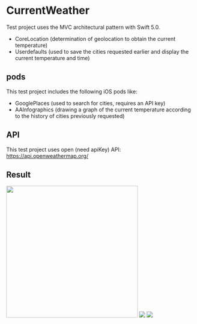 # CurrentWeather
Test project uses the MVС architectural pattern with Swift 5.0.
  - CoreLocation (determination of geolocation to obtain the current temperature)
  - Userdefaults (used to save the cities requested earlier and display the current temperature and time)
## pods
This test project includes the following iOS pods like:
  - GooglePlaces (used to search for cities, requires an API key)
  - AAInfographics (drawing a graph of the current temperature according to the history of cities previously requested)
## API
This test project uses open (need apiKey) API: https://api.openweathermap.org/

## Result

<img src="https://raw.githubusercontent.com/rusellkhx/Images/main/CurrencyWeatherForCity2.png" width = "350"/>
<img src="https://raw.githubusercontent.com/rusellkhx/Images/main/HistoryWeatherForCity.png"/>
<img src="https://raw.githubusercontent.com/rusellkhx/Images/main/HistoryCurrencyWeatherForCity_funcDelete.png"/>




